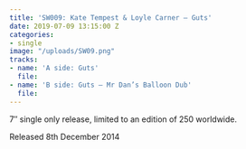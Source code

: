 ```yaml
---
title: 'SW009: Kate Tempest & Loyle Carner – Guts'
date: 2019-07-09 13:15:00 Z
categories:
- single
image: "/uploads/SW09.png"
tracks:
- name: 'A side: Guts'
  file: 
- name: 'B side: Guts – Mr Dan’s Balloon Dub'
  file: 
---
```


7″ single only release, limited to an edition of 250 worldwide.

Released 8th December 2014